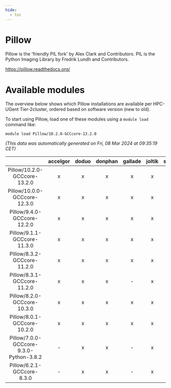```yaml
---
hide:
  - toc
---
```


Pillow
======


Pillow is the 'friendly PIL fork' by Alex Clark and Contributors. PIL is the Python Imaging Library by Fredrik Lundh and Contributors.

https://pillow.readthedocs.org/
# Available modules


The overview below shows which Pillow installations are available per HPC-UGent Tier-2cluster, ordered based on software version (new to old).

To start using Pillow, load one of these modules using a `module load` command like:

```shell
module load Pillow/10.2.0-GCCcore-13.2.0
```

*(This data was automatically generated on Fri, 08 Mar 2024 at 09:35:19 CET)*  

| |accelgor|doduo|donphan|gallade|joltik|skitty|
| :---: | :---: | :---: | :---: | :---: | :---: | :---: |
|Pillow/10.2.0-GCCcore-13.2.0|x|x|x|x|x|x|
|Pillow/10.0.0-GCCcore-12.3.0|x|x|x|x|x|x|
|Pillow/9.4.0-GCCcore-12.2.0|x|x|x|x|x|x|
|Pillow/9.1.1-GCCcore-11.3.0|x|x|x|x|x|x|
|Pillow/8.3.2-GCCcore-11.2.0|x|x|x|x|x|x|
|Pillow/8.3.1-GCCcore-11.2.0|x|x|x|-|x|x|
|Pillow/8.2.0-GCCcore-10.3.0|x|x|x|x|x|x|
|Pillow/8.0.1-GCCcore-10.2.0|x|x|x|x|x|x|
|Pillow/7.0.0-GCCcore-9.3.0-Python-3.8.2|-|x|x|-|x|x|
|Pillow/6.2.1-GCCcore-8.3.0|-|x|x|-|x|x|
